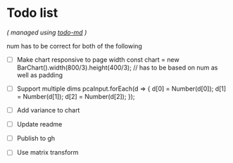 # Todo list

_\( managed using [todo-md](https://github.com/Hypercubed/todo-md) \)_

num has to be correct for both of the following
- [ ] Make chart responsive to page width
    const chart = new BarChart().width(800/3).height(400/3); // has to be based on num as well as padding
- [ ] Support multiple dims 
    pcaInput.forEach(d => {
        d[0] = Number(d[0]);
        d[1] = Number(d[1]);
        d[2] = Number(d[2]);
    });

- [ ] Add variance to chart



- [ ] Update readme
- [ ] Publish to gh
- [ ] Use matrix transform